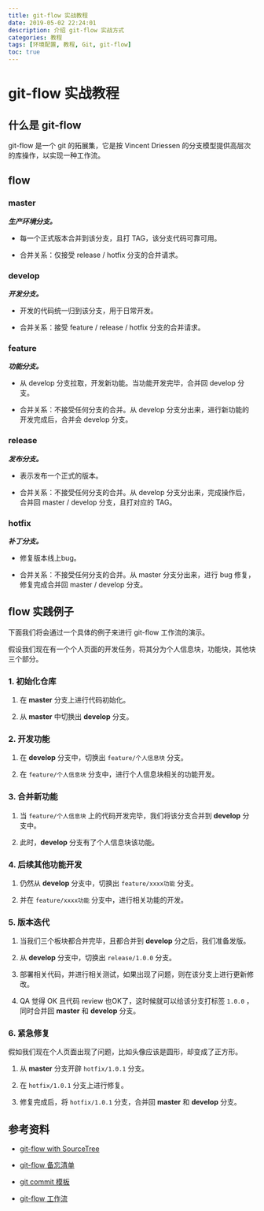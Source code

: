 ```yaml
---
title: git-flow 实战教程
date: 2019-05-02 22:24:01
description: 介绍 git-flow 实战方式
categories: 教程
tags: [环境配置, 教程, Git, git-flow]
toc: true
---
```


# git-flow 实战教程

## 什么是 git-flow

git-flow 是一个 git 的拓展集，它是按 Vincent Driessen 的分支模型提供高层次的库操作，以实现一种工作流。

## flow

### master

***生产环境分支。***

- 每一个正式版本合并到该分支，且打 TAG，该分支代码可靠可用。

- 合并关系：仅接受 release / hotfix 分支的合并请求。

### develop

***开发分支。***

- 开发的代码统一归到该分支，用于日常开发。

- 合并关系：接受 feature / release / hotfix 分支的合并请求。

### feature

***功能分支。***

- 从 develop 分支拉取，开发新功能。当功能开发完毕，合并回 develop 分支。

- 合并关系：不接受任何分支的合并。从 develop 分支分出来，进行新功能的开发完成后，合并会 develop 分支。

### release

***发布分支。***

- 表示发布一个正式的版本。

- 合并关系：不接受任何分支的合并。从 develop 分支分出来，完成操作后，合并回 master / develop 分支，且打对应的 TAG。

### hotfix

***补丁分支。***

- 修复版本线上bug。

- 合并关系：不接受任何分支的合并。从 master 分支分出来，进行 bug 修复，修复完成合并回 master / develop 分支。

## flow 实践例子

下面我们将会通过一个具体的例子来进行 git-flow 工作流的演示。

假设我们现在有一个个人页面的开发任务，将其分为个人信息块，功能块，其他块三个部分。

### 1. 初始化仓库

1. 在 **master** 分支上进行代码初始化。

2. 从 **master** 中切换出 **develop** 分支。

### 2. 开发功能

1. 在 **develop** 分支中，切换出 `feature/个人信息块` 分支。

2. 在 `feature/个人信息块` 分支中，进行个人信息块相关的功能开发。

### 3. 合并新功能

1. 当 `feature/个人信息块` 上的代码开发完毕，我们将该分支合并到 **develop** 分支中。

2. 此时，**develop** 分支有了个人信息块该功能。

###  4. 后续其他功能开发

1. 仍然从 **develop** 分支中，切换出 `feature/xxxx功能` 分支。

2. 并在 `feature/xxxx功能` 分支中，进行相关功能的开发。

### 5. 版本迭代

1. 当我们三个板块都合并完毕，且都合并到 **develop** 分之后，我们准备发版。

2. 从 **develop** 分支中，切换出 `release/1.0.0` 分支。

3. 部署相关代码，并进行相关测试，如果出现了问题，则在该分支上进行更新修改。

4. QA 觉得 OK 且代码 review 也OK了，这时候就可以给该分支打标签 `1.0.0` ，同时合并回 **master** 和 **develop** 分支。

### 6. 紧急修复

假如我们现在个人页面出现了问题，比如头像应该是圆形，却变成了正方形。

1. 从 **master** 分支开辟 `hotfix/1.0.1` 分支。

2. 在 `hotfix/1.0.1` 分支上进行修复。

3. 修复完成后，将 `hotfix/1.0.1` 分支，合并回 **master** 和 **develop** 分支。

## 参考资料

- [git-flow with SourceTree](https://www.jianshu.com/p/8a3988057d0f)

- [git-flow 备忘清单](https://danielkummer.github.io/git-flow-cheatsheet/index.zh_CN.html)

- [git commit 模板](https://gist.github.com/jmaxhu/8e7fb69a7dcec1b9b953)

- [git-flow 工作流](https://www.git-tower.com/learn/git/ebook/cn/command-line/advanced-topics/git-flow)